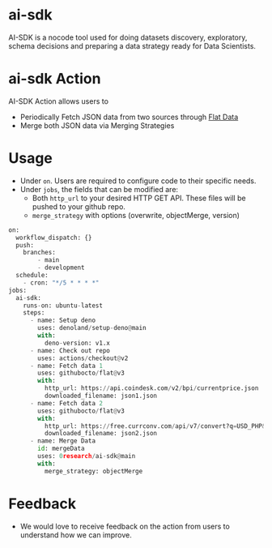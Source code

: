 # ai-sdk
AI-SDK is a nocode tool used for doing datasets discovery, exploratory, schema decisions and preparing a data strategy ready for Data Scientists.


# ai-sdk Action
AI-SDK Action allows users to 
* Periodically Fetch JSON data from two sources through [Flat Data](https://github.com/githubocto/flat)
* Merge both JSON data via Merging Strategies 


# Usage
* Under ```on```. Users are required to configure code to their specific needs.
* Under ```jobs```, the fields that can be modified are:
  * Both ```http_url``` to your desired HTTP GET API. These files will be pushed to your github repo.
  * ```merge_strategy``` with options (overwrite, objectMerge, version)

```python
on:
  workflow_dispatch: {}
  push:
    branches:
        - main
        - development
  schedule:
    - cron: "*/5 * * * *"
jobs:
  ai-sdk:
    runs-on: ubuntu-latest
    steps:
      - name: Setup deno
        uses: denoland/setup-deno@main
        with:
          deno-version: v1.x
      - name: Check out repo
        uses: actions/checkout@v2
      - name: Fetch data 1
        uses: githubocto/flat@v3
        with:
          http_url: https://api.coindesk.com/v2/bpi/currentprice.json
          downloaded_filename: json1.json
      - name: Fetch data 2
        uses: githubocto/flat@v3
        with:
          http_url: https://free.currconv.com/api/v7/convert?q=USD_PHP&compact=ultra&apiKey=4709550d97d6056b11e5
          downloaded_filename: json2.json
      - name: Merge Data
        id: mergeData
        uses: 0research/ai-sdk@main
        with:
          merge_strategy: objectMerge   
```


# Feedback
* We would love to receive feedback on the action from users to understand how we can improve.

